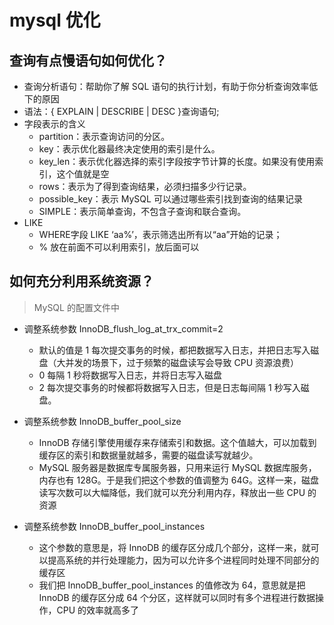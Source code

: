 # mysql 优化
## 查询有点慢语句如何优化？
* 查询分析语句：帮助你了解 SQL 语句的执行计划，有助于你分析查询效率低下的原因
* 语法：{ EXPLAIN | DESCRIBE | DESC }查询语句;
* 字段表示的含义
  - partition：表示查询访问的分区。
  - key：表示优化器最终决定使用的索引是什么。
  - key_len：表示优化器选择的索引字段按字节计算的长度。如果没有使用索引，这个值就是空
  - rows：表示为了得到查询结果，必须扫描多少行记录。
  - possible_key：表示 MySQL 可以通过哪些索引找到查询的结果记录
  - SIMPLE：表示简单查询，不包含子查询和联合查询。
* LIKE
  - WHERE字段 LIKE ‘aa%’，表示筛选出所有以“aa”开始的记录；
  - % 放在前面不可以利用索引，放后面可以
## 如何充分利用系统资源？
> MySQL 的配置文件中
* 调整系统参数 InnoDB_flush_log_at_trx_commit=2
  - 默认的值是 1 每次提交事务的时候，都把数据写入日志，并把日志写入磁盘（大并发的场景下，过于频繁的磁盘读写会导致 CPU 资源浪费）
  - 0 每隔 1 秒将数据写入日志，并将日志写入磁盘
  - 2 每次提交事务的时候都将数据写入日志，但是日志每间隔 1 秒写入磁盘。

* 调整系统参数 InnoDB_buffer_pool_size
  - InnoDB 存储引擎使用缓存来存储索引和数据。这个值越大，可以加载到缓存区的索引和数据量就越多，需要的磁盘读写就越少。
  - MySQL 服务器是数据库专属服务器，只用来运行 MySQL 数据库服务，内存也有 128G。于是我们把这个参数的值调整为 64G。这样一来，磁盘读写次数可以大幅降低，我们就可以充分利用内存，释放出一些 CPU 的资源

* 调整系统参数 InnoDB_buffer_pool_instances
  - 这个参数的意思是，将 InnoDB 的缓存区分成几个部分，这样一来，就可以提高系统的并行处理能力，因为可以允许多个进程同时处理不同部分的缓存区
  - 我们把 InnoDB_buffer_pool_instances 的值修改为 64，意思就是把 InnoDB 的缓存区分成 64 个分区，这样就可以同时有多个进程进行数据操作，CPU 的效率就高多了